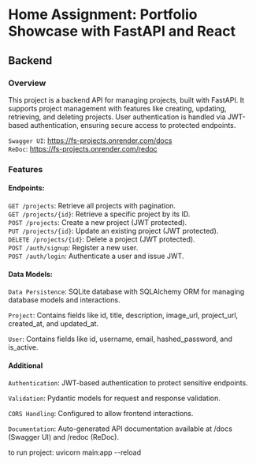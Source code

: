 # Home Assignment: Portfolio Showcase with FastAPI and React

## Backend

### Overview

This project is a backend API for managing projects, built with FastAPI. It supports project management with features like creating, updating, retrieving, and deleting projects. User authentication is handled via JWT-based authentication, ensuring secure access to protected endpoints.

```Swagger UI```: https://fs-projects.onrender.com/docs  
```ReDoc```: https://fs-projects.onrender.com/redoc

### Features

#### Endpoints:

```GET /projects```: Retrieve all projects with pagination.   
```GET /projects/{id}```: Retrieve a specific project by its ID.    
```POST /projects```: Create a new project (JWT protected).   
```PUT /projects/{id}```: Update an existing project (JWT protected).     
```DELETE /projects/{id}```: Delete a project (JWT protected).    
```POST /auth/signup```: Register a new user.   
```POST /auth/login```: Authenticate a user and issue JWT.

#### Data Models: 

```Data Persistence```: SQLite database with SQLAlchemy ORM for managing database models and interactions.

```Project```: Contains fields like id, title, description, image_url, project_url, created_at, and updated_at.

```User```: Contains fields like id, username, email, hashed_password, and is_active.

#### Additional

```Authentication```: JWT-based authentication to protect sensitive endpoints.

```Validation```: Pydantic models for request and response validation.

```CORS Handling```: Configured to allow frontend interactions.

```Documentation```: Auto-generated API documentation available at /docs (Swagger UI) and /redoc (ReDoc).


to run project: uvicorn main:app --reload
